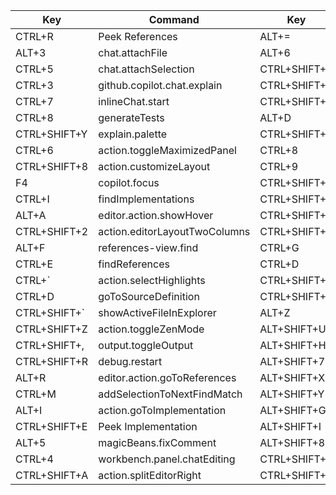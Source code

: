 | Key          | Command                       | Key          | Command                               |
| ------------ | ----------------------------- | ------------ | ------------------------------------- |
| CTRL+R       | Peek References               | ALT+=        | git.push                              |
| ALT+3        | chat.attachFile               | ALT+6        | Snippet - describe('${0:}             |
| CTRL+5       | chat.attachSelection          | CTRL+SHIFT+5 | Snippet - Function                    |
| CTRL+3       | github.copilot.chat.explain   | CTRL+SHIFT+3 | Snippet - TestCase                    |
| CTRL+7       | inlineChat.start              | CTRL+SHIFT+4 | Snippet - Expect                      |
| CTRL+8       | generateTests                 | ALT+D        | Snippet - debugger                    |
| CTRL+SHIFT+Y | explain.palette               | CTRL+SHIFT+0 | Snippet - ArrowFunction               |
| CTRL+6       | action.toggleMaximizedPanel   | CTRL+8       | Snippet - commentMultiline            |
| CTRL+SHIFT+8 | action.customizeLayout        | CTRL+9       | Snippet - commentAimedForTitle        |
| F4           | copilot.focus                 | CTRL+SHIFT+S | toggleSplitEditorInGroup              |
| CTRL+I       | findImplementations           | CTRL+SHIFT+B | workbench.view.debug                  |
| ALT+A        | editor.action.showHover       | CTRL+SHIFT+1 | editorLayoutSingle | +2 for 2 columns |
| CTRL+SHIFT+2 | action.editorLayoutTwoColumns | CTRL+SHIFT+J | workbench.view.extensions             |
| ALT+F        | references-view.find          | CTRL+G       | action.goToTypeDefinition             |
| CTRL+E       | findReferences                | CTRL+D       | editor.action.goToDeclaration         |
| CTRL+`       | action.selectHighlights       | CTRL+SHIFT+L | magicBeans.sortLines                  |
| CTRL+D       | goToSourceDefinition          | CTRL+SHIFT+T | magicBeans.createSpec                 |
| CTRL+SHIFT+` | showActiveFileInExplorer      | ALT+Z        | workbench.action.gotoSymbol           |
| CTRL+SHIFT+Z | action.toggleZenMode          | ALT+SHIFT+U  | explainTerminalSelectionContextMenu   |
| CTRL+SHIFT+, | output.toggleOutput           | ALT+SHIFT+H  | action.revealDefinition               |
| CTRL+SHIFT+R | debug.restart                 | ALT+SHIFT+7  | ghpr.applySuggestion                  |
| ALT+R        | editor.action.goToReferences  | ALT+SHIFT+X  | interactiveEditor.fix                 |
| CTRL+M       | addSelectionToNextFindMatch   | ALT+SHIFT+Y  | chat.selectKnowledgeBase              |
| ALT+I        | action.goToImplementation     | ALT+SHIFT+G  | interactiveEditor.generate            |
| CTRL+SHIFT+E | Peek Implementation           | ALT+SHIFT+I  | interactiveEditor.review              |
| ALT+5        | magicBeans.fixComment         | ALT+SHIFT+8  | generateDocs                          |
| CTRL+4       | workbench.panel.chatEditing   | CTRL+SHIFT+; | after running vscode control          |
| CTRL+SHIFT+A | action.splitEditorRight       | CTRL+SHIFT+' | extension.markdown-pdf.pdf            |